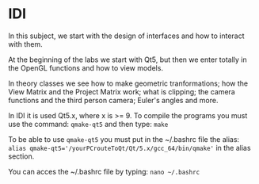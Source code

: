 # IDI
In this subject, we start with the design of interfaces and how to interact with them. 

At the beginning of the labs we start with Qt5, but then we enter totally in the OpenGL functions and how to view models. 

In theory classes we see how to make geometric tranformations; how the View Matrix and the Project Matrix work; what is clipping; the camera functions and the third person camera; Euler's angles and more.

In IDI it is used Qt5.x, where x is >= 9. To compile the programs you must use the command: ``qmake-qt5`` and then type: ``make``

To be able to use ``qmake-qt5`` you must put in the ~/.bashrc file the alias: ``alias qmake-qt5='/yourPCrouteToQt/Qt/5.x/gcc_64/bin/qmake'`` in the alias section.

You can acces the ~/.bashrc file by typing: ``nano ~/.bashrc``


